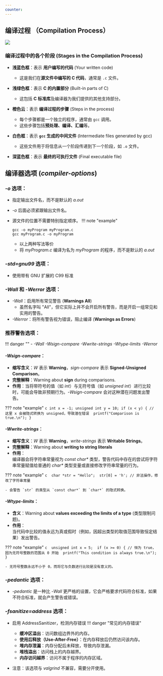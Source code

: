 ```yaml
---
counter:
---
```

## 编译过程 （Compilation Process）
![](https://d3c33hcgiwev3.cloudfront.net/imageAssetProxy.v1/77RYpbmcEeeZcg6zWBk5EA_a1a84fd101dc9181bf4fb6586f9055f3_Compilation-Process.png?expiry=1732924800000&hmac=YHnVv1hTFAsjYmYRR5Th4NV_KwM0DUotfB6jKCSzfZQ)
### **编译过程中的各个阶段 (Stages in the Compilation Process)**

- **浅蓝色框**：表示 **用户编写的代码** (Your written code)
    
    - 这是我们在**源文件中编写的 C 代码**，通常是 `.c` 文件。

- **浅绿色框**：表示 **C 的内置部分** (Built-in parts of C)
    
    - 这包括 **C 标准库**及编译器为我们提供的其他支持部分。

- **橙色云**：表示 **编译过程的步骤** (Steps in the process)
    
    - 每个步骤都是一个独立的程序，通常由 `gcc` 调用。
    - 这些步骤包括**预处理、编译、汇编**等。

- **白色框**：表示 **`gcc` 生成的中间文件** (Intermediate files generated by gcc)
    
    - 这些文件用于将信息从一个阶段传递到下一个阶段，如 `.o` 文件。

- **深蓝色框**：表示 **最终的可执行文件** (Final executable file)
    

## 编译器选项 (_compiler-options_)

### _-o_ 选项：

- 指定输出文件名，而不是默认的 _a.out_
- *-o* 后面必须紧跟输出文件名。
- 源文件的位置不需要特别指定顺序。
!!! note "example"
	```Make
	gcc -o myProgram myProgram.c
	gcc myProgram.c -o myProgram
	```
	
	- 以上两种写法等价
	- 将 _myProgram.c_ 编译为名为 _myProgram_ 的程序，而不是默认的 _a.out_
	
### _-std=gnu99_ 选项：

- 使用带有 GNU 扩展的 C99 标准

### _-Wall_ 和 _-Werror_ 选项：

- _-Wall_：启用所有常见警告 (**Warnings All**)
	* 虽然名字叫 "All"，但它实际上并不会开启所有警告，而是开启一组常见和实用的警告。
- _-Werror_：将所有警告视为错误，阻止编译 (**Warnings as Errors**)

### 推荐警告选项：
!!! danger ""
	- _-Wall -Wsign-compare -Wwrite-strings -Wtype-limits -Werror_
#### *-Wsign-compare*：
- **缩写含义**：*W* 表示 **Warning**，*sign-compare* 表示 **Signed-Unsigned Comparison**。  
- **完整解释**：Warning about **sign** during comparisons.
- **作用**：当将带符号的值（如 *int*）与无符号值（如 *unsigned int*）进行比较时，可能会导致非预期行为。*-Wsign-compare* 会对这种潜在问题发出警告。

??? note "example"
	```c
	int x = -1;
	unsigned int y = 10;
	if (x < y) { // 这里 x 会被隐式转换为 unsigned，导致潜在错误 
		printf("Comparison is true.\n");
	}
	```
	
#### *-Wwrite-strings*：
- **缩写含义**：*W* 表示 **Warning**，*write-strings* 表示 **Writable Strings**。
- **完整解释**：Warning about **writing to string literals**
- **作用**：  
	编译器会将字符串常量视为 _const char\*_ 类型，警告代码中存在的尝试将字符串常量赋值给普通的 _char\*_ 类型变量或直接修改字符串常量的行为。

??? note "example"
	```c 
	char *str = "Hello"; 
	str[0] = 'h'; // 非法操作，修改了字符串常量
	```
	
	- 会警告 `str` 的类型从 `const char*` 到 `char*` 的隐式转换。
#### *-Wtype-limits*：

- **含义**：Warning about **values exceeding the limits of a type** (类型限制问题)。
- **作用**：  
    当代码中比较的值永远为真或假时（例如，因超出类型的取值范围导致恒定结果）发出警告。

??? note "example" 
	```c 
	unsigned int x = 5; 
	if (x >= 0) { // 恒为 true，因为无符号整数的范围从 0 开始 
		printf("This condition is always true.\n"); 
	}
	```
	
	- 无符号整数永远不小于 0，而将它与负数进行比较是没有意义的。

### *-pedantic* 选项：
- *-pedantic* 是一种比 *-Wall* 更严格的设置，它会严格要求代码符合标准，如果不符合标准，就会产生警告或错误。
### _-fsanitize=address_ 选项：

- 启用 AddressSanitizer，检测内存错误
!!! danger "常见的内存错误"
	- **缓冲区溢出**：访问数组边界外的内存。
	- **使用后释放（Use-After-Free）**：在内存释放后仍然访问该内存。
	- **堆内存泄漏**：内存分配后未释放，导致内存泄漏。
	- **堆栈溢出**：访问栈上的内存越界。
	- **内存访问越界**：访问不属于程序的内存区域。

- 注意：该选项与 *valgrind* 不兼容，需要分开使用。


